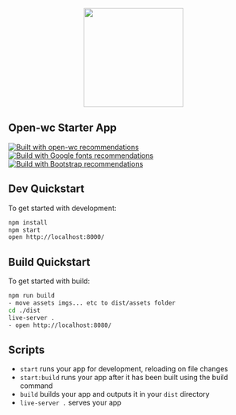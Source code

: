 <p align="center">
  <img width="200" src="https://open-wc.org/35ded306.svg"></img>
</p>

## Open-wc Starter App

[![Built with open-wc recommendations](https://img.shields.io/badge/built%20with-open--wc-blue.svg)](https://open-wc.org/)
[![Build with Google fonts recommendations](https://img.shields.io/badge/built%20with-GoogleFonts-blue.svg)](https://fonts.google.com/) 
[![Build with Bootstrap recommendations](https://img.shields.io/badge/built%20with-Bootstrap-blue.svg)](https://getbootstrap.com/)

## Dev Quickstart

To get started with development:

```sh
npm install 
npm start
open http://localhost:8000/
```

## Build Quickstart

To get started with build:
```sh
npm run build
- move assets imgs... etc to dist/assets folder 
cd ./dist
live-server .
- open http://localhost:8080/
```

## Scripts

- `start` runs your app for development, reloading on file changes
- `start:build` runs your app after it has been built using the build command
- `build` builds your app and outputs it in your `dist` directory
- `live-server .` serves your app 

